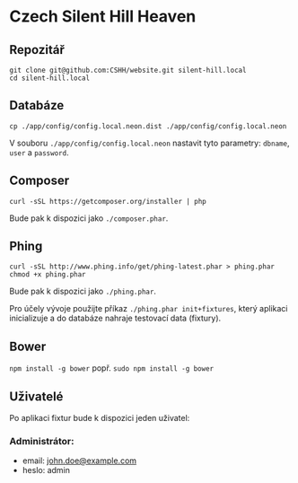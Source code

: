 # Czech Silent Hill Heaven

## Repozitář

```
git clone git@github.com:CSHH/website.git silent-hill.local
cd silent-hill.local
```

## Databáze

`cp ./app/config/config.local.neon.dist ./app/config/config.local.neon`

V souboru `./app/config/config.local.neon` nastavit tyto parametry: `dbname`, `user` a `password`.

## Composer

`curl -sSL https://getcomposer.org/installer | php`

Bude pak k dispozici jako `./composer.phar`.

## Phing

```
curl -sSL http://www.phing.info/get/phing-latest.phar > phing.phar
chmod +x phing.phar
```

Bude pak k dispozici jako `./phing.phar`.

Pro účely vývoje použijte příkaz `./phing.phar init+fixtures`, který aplikaci inicializuje a do databáze nahraje testovací data (fixtury).

## Bower

`npm install -g bower` popř. `sudo npm install -g bower`

## Uživatelé

Po aplikaci fixtur bude k dispozici jeden uživatel:

### Administrátor:

* email: john.doe@example.com
* heslo: admin

